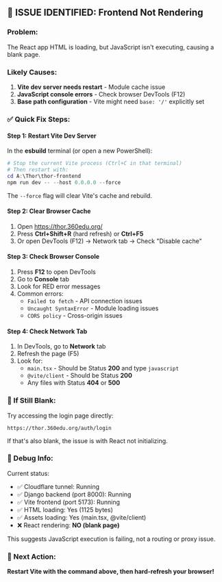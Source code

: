## 🔴 ISSUE IDENTIFIED: Frontend Not Rendering

### Problem:
The React app HTML is loading, but JavaScript isn't executing, causing a blank page.

###  Likely Causes:
1. **Vite dev server needs restart** - Module cache issue
2. **JavaScript console errors** - Check browser DevTools (F12)
3. **Base path configuration** - Vite might need `base: '/'` explicitly set

### ✅ Quick Fix Steps:

#### Step 1: Restart Vite Dev Server

In the **esbuild** terminal (or open a new PowerShell):

```powershell
# Stop the current Vite process (Ctrl+C in that terminal)
# Then restart with:
cd A:\Thor\thor-frontend
npm run dev -- --host 0.0.0.0 --force
```

The `--force` flag will clear Vite's cache and rebuild.

#### Step 2: Clear Browser Cache

1. Open https://thor.360edu.org/
2. Press **Ctrl+Shift+R** (hard refresh) or **Ctrl+F5**
3. Or open DevTools (F12) → Network tab → Check "Disable cache"

#### Step 3: Check Browser Console

1. Press **F12** to open DevTools
2. Go to **Console** tab
3. Look for RED error messages
4. Common errors:
   - `Failed to fetch` - API connection issues
   - `Uncaught SyntaxError` - Module loading issues
   - `CORS policy` - Cross-origin issues

#### Step 4: Check Network Tab

1. In DevTools, go to **Network** tab
2. Refresh the page (F5)
3. Look for:
   - `main.tsx` - Should be Status **200** and type `javascript`
   - `@vite/client` - Should be Status **200**
   - Any files with Status **404** or **500**

### 🔧 If Still Blank:

Try accessing the login page directly:
```
https://thor.360edu.org/auth/login
```

If that's also blank, the issue is with React not initializing.

### 📝 Debug Info:

Current status:
- ✅ Cloudflare tunnel: Running
- ✅ Django backend (port 8000): Running
- ✅ Vite frontend (port 5173): Running
- ✅ HTML loading: Yes (1125 bytes)
- ✅ Assets loading: Yes (main.tsx, @vite/client)
- ❌ React rendering: **NO (blank page)**

This suggests JavaScript execution is failing, not a routing or proxy issue.

### 🎯 Next Action:

**Restart Vite with the command above, then hard-refresh your browser!**
